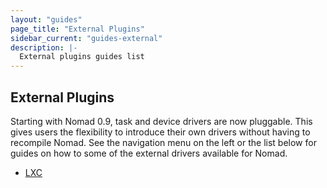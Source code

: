 ```yaml
---
layout: "guides"
page_title: "External Plugins"
sidebar_current: "guides-external"
description: |-
  External plugins guides list
---
```


## External Plugins

Starting with Nomad 0.9, task and device drivers are now pluggable. This gives users the flexibility to introduce their own drivers without having to recompile Nomad. See the navigation menu on the left or the list below for guides on how to some of the external drivers available for Nomad.

  - [LXC][lxc]

[lxc]: /guides/external/lxc.html
